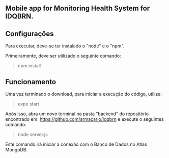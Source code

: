 
## Mobile app for Monitoring Health System for IDQBRN.

## Configurações
Para executar, deve-se ter instalado o "node" e o "npm".

Primeiramente, deve ser utilizado o seguinte comando:
> npm install

## Funcionamento
Uma vez terminado o download, para iniciar a execução do código, utilize:
> expo start

Após isso, abra um novo terminal na pasta "backend" do repositório encontrado em:
https://github.com/srmacario/idqbrn
e execute o seguintes comando:
> node server.js

Este comando irá iniciar a conexão com o Banco de Dados no Atlas MongoDB.

